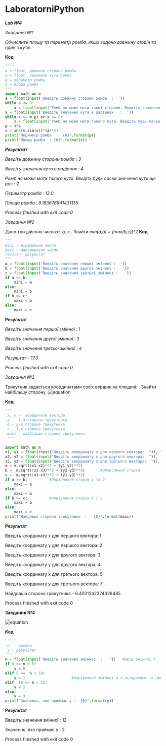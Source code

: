 # LaboratorniPython
**_Lab №4_**

_Завдання №1_

_Обчислити площу та периметр ромба, якщо задано довжину сторін та один з кутів._

**Код**

```python
""""
a = float, довжина сторони ромба
x = float, значення кута ромба
p = периметр ромба
s = площа ромба
"""
import math as m
a = float(input('Введіть довжину сторони ромба  :  '))
while a <= 0:
    a = float(input('Ромб не може мати такої сторони. Введіть значення ще раз  : '))
x = float(input('Введіть значення кута в радіанах   :  '))
while x >= m.pi or x <= 0:
    x = float(input('Ромб не може мати такого кута. Введіть будь ласка значення кута ще раз  :  '))
p = 4*a
s = abs(m.sin(x))*(a**2)
print('Периметр ромба  :  {0}'.format(p))
print('Площа ромба  : {0}'.format(s))
```
**_Результат_**

_Введіть довжину сторони ромба  :  3_

_Введіть значення кута в радіанах   :  4_

_Ромб не може мати такого кута. Введіть будь ласка значення кута ще раз  :  2_

_Периметр ромба  :  12.0_

_Площа ромба  : 8.183676841431135_


_Process finished with exit code 0_

_Завдання №2_

Дано три дійсних числа:_a, b, c_ . Знайти _min(a,b) + (max(b,c))^2_
**Код**

```python
"""
mini - мінімальне число
maxi - максимальне число
result - результат
"""
a = float(input('Введіть значення першої змінної :  '))
b = float(input('Введіть значення другої змінної :   '))
c = float(input('Введіть значення третьої змінної :   '))
if a <= b:
    mini = a
else:
    mini = b
if b >= c:
    maxi = b
else:
    maxi = c
```
**Результат**

_Введіть значення першої змінної :  1_

_Введіть значення другої змінної :   3_

_Введіть значення третьої змінної :   4_

_Результат - 17.0_

_Process finished with exit code 0_

_Завдання №3_

Трикутник задається координатами своїх вершин на площині: . Знайти найбільшу сторону.
![equation](http://www.sciweavers.org/upload/Tex2Img_1640369913/render.png)

**Код**

```python
"""
 х, у -  координати вектора
 a -  1-а сторона трикутника
 b - 2-а сторона трикутника
 c - 3-я сторона трикутника
 maxi - найбільша сторона трикутника
 """

import math as m
x1, y1 = float(input("Введіть координату х для першого вектора:  ")), float(input("Введіть координату у для першого вектора:  "))
x2, y2 = float(input("Введіть координату х для другого вектора:  ")), float(input("Введіть координату у для другого вектора:  "))#Ввід координат
x3, y3 = float(input("Введіть координату х для третього вектора:  ")), float(input("Введіть координату у для третього вектора:  "))
a = m.sqrt((x1-x2)**2 + (y1-y2)**2)
b =  m.sqrt((x2-x3)**2 + (y2-y3)**2)       #Обчислення сторін
c =  m.sqrt((x1-x3)**2 + (y1-y3)**2)
if a >= b:          #Порівняння сторін а та b
    maxi = a
else:
    maxi = b
if b >= c:          #порівняння сторін b i c
    maxi = b
else:
    maxi = c
print("Найдовша сторона трикутника  -   {0}".format(maxi))
```
**Результат**

Введіть координату х для першого вектора:  1

Введіть координату у для першого вектора:  2

Введіть координату х для другого вектора:  3

Введіть координату у для другого вектора:  4

Введіть координату х для третього вектора:  5

Введіть координату у для третього вектора:  7

Найдовша сторона трикутника  -   6.4031242374328485


Process finished with exit code 0

**Завдання №4**


![equation](http://www.sciweavers.org/upload/Tex2Img_1640370612/render.png)

**Код**

```python
'''''
 n  - змінна 
 y - результат
'''''
n = float(input('Введіть значення змінної  :   '))   #Ввід змінної n
if 0 <= n < 5:
    y = 0
elif 5 <=  n < 10:
    y = 1                     #порівняння змінної n з літералами та присвоєння значення змінній у
elif  10 <= n < 15:
    y = 2
else:
    y = 3
print("Значення, яке приймає у :  {0}".format(y))
```

**Результат**

Введіть значення змінної  :   12

Значення, яке приймає у :  2


Process finished with exit code 0
